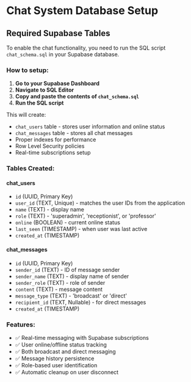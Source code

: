 # Chat System Database Setup

## Required Supabase Tables

To enable the chat functionality, you need to run the SQL script `chat_schema.sql` in your Supabase database.

### How to setup:

1. **Go to your Supabase Dashboard**
2. **Navigate to SQL Editor**
3. **Copy and paste the contents of `chat_schema.sql`**
4. **Run the SQL script**

This will create:
- `chat_users` table - stores user information and online status
- `chat_messages` table - stores all chat messages
- Proper indexes for performance
- Row Level Security policies
- Real-time subscriptions setup

### Tables Created:

#### chat_users
- `id` (UUID, Primary Key)
- `user_id` (TEXT, Unique) - matches the user IDs from the application
- `name` (TEXT) - display name
- `role` (TEXT) - 'superadmin', 'receptionist', or 'professor'
- `online` (BOOLEAN) - current online status
- `last_seen` (TIMESTAMP) - when user was last active
- `created_at` (TIMESTAMP)

#### chat_messages
- `id` (UUID, Primary Key)
- `sender_id` (TEXT) - ID of message sender
- `sender_name` (TEXT) - display name of sender
- `sender_role` (TEXT) - role of sender
- `content` (TEXT) - message content
- `message_type` (TEXT) - 'broadcast' or 'direct'
- `recipient_id` (TEXT, Nullable) - for direct messages
- `created_at` (TIMESTAMP)

### Features:
- ✅ Real-time messaging with Supabase subscriptions
- ✅ User online/offline status tracking
- ✅ Both broadcast and direct messaging
- ✅ Message history persistence
- ✅ Role-based user identification
- ✅ Automatic cleanup on user disconnect